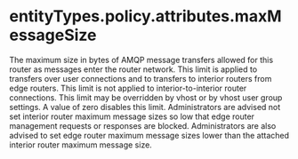 # entityTypes.policy.attributes.maxMessageSize

The maximum size in bytes of AMQP message transfers allowed for this router as messages enter the router network. This limit is applied to transfers over user connections and to transfers to interior routers from edge routers. This limit is not applied to interior-to-interior router connections. This limit may be overridden by vhost or by vhost user group settings. A value of zero disables this limit. Administrators are advised not set interior router maximum message sizes so low that edge router management requests or responses are blocked. Administrators are also advised to set edge router maximum message sizes lower than the attached interior router maximum message size.

